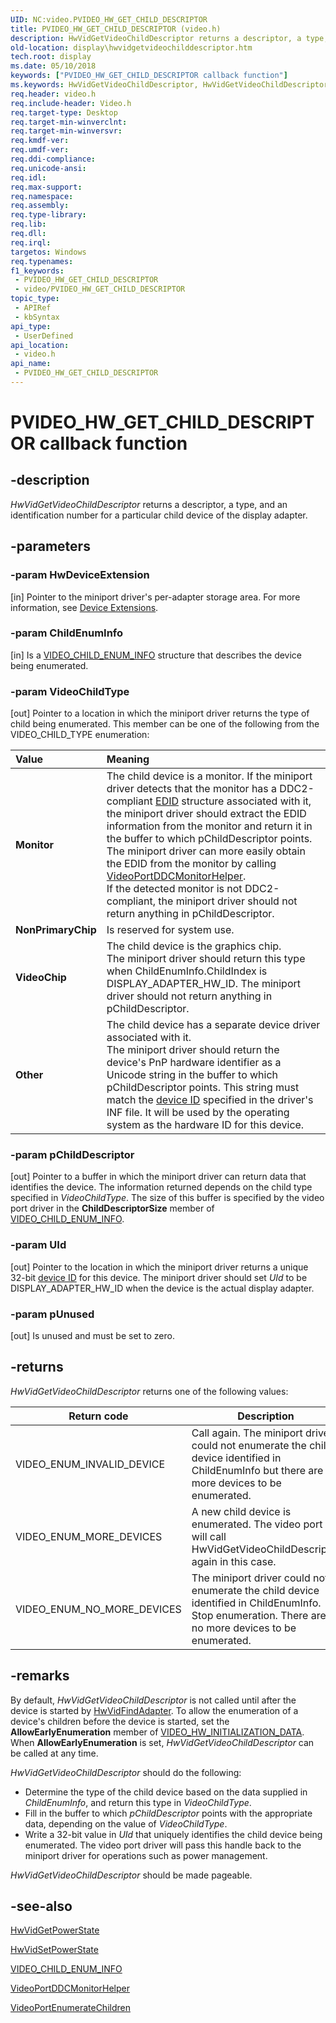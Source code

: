 ```yaml
---
UID: NC:video.PVIDEO_HW_GET_CHILD_DESCRIPTOR
title: PVIDEO_HW_GET_CHILD_DESCRIPTOR (video.h)
description: HwVidGetVideoChildDescriptor returns a descriptor, a type, and an identification number for a particular child device of the display adapter.
old-location: display\hwvidgetvideochilddescriptor.htm
tech.root: display
ms.date: 05/10/2018
keywords: ["PVIDEO_HW_GET_CHILD_DESCRIPTOR callback function"]
ms.keywords: HwVidGetVideoChildDescriptor, HwVidGetVideoChildDescriptor callback function [Display Devices], PVIDEO_HW_GET_CHILD_DESCRIPTOR, PVIDEO_HW_GET_CHILD_DESCRIPTOR callback, VideoMiniport_Functions_15898023-8b0d-4cda-8970-4aeb0a7fc444.xml, display.hwvidgetvideochilddescriptor, video/HwVidGetVideoChildDescriptor
req.header: video.h
req.include-header: Video.h
req.target-type: Desktop
req.target-min-winverclnt: 
req.target-min-winversvr: 
req.kmdf-ver: 
req.umdf-ver: 
req.ddi-compliance: 
req.unicode-ansi: 
req.idl: 
req.max-support: 
req.namespace: 
req.assembly: 
req.type-library: 
req.lib: 
req.dll: 
req.irql: 
targetos: Windows
req.typenames: 
f1_keywords:
 - PVIDEO_HW_GET_CHILD_DESCRIPTOR
 - video/PVIDEO_HW_GET_CHILD_DESCRIPTOR
topic_type:
 - APIRef
 - kbSyntax
api_type:
 - UserDefined
api_location:
 - video.h
api_name:
 - PVIDEO_HW_GET_CHILD_DESCRIPTOR
---
```


# PVIDEO_HW_GET_CHILD_DESCRIPTOR callback function


## -description

<i>HwVidGetVideoChildDescriptor</i> returns a descriptor, a type, and an identification number for a particular child device of the display adapter.

## -parameters

### -param HwDeviceExtension 

[in]
Pointer to the miniport driver's per-adapter storage area. For more information, see <a href="/windows-hardware/drivers/kernel/device-extensions">Device Extensions</a>.

### -param ChildEnumInfo 

[in]
Is a <a href="/windows-hardware/drivers/ddi/video/ns-video-_video_child_enum_info">VIDEO_CHILD_ENUM_INFO</a> structure that describes the device being enumerated.

### -param VideoChildType 

[out]
Pointer to a location in which the miniport driver returns the type of child being enumerated. This member can be one of the following from the VIDEO_CHILD_TYPE enumeration:

| **Value** | **Meaning** |
|:--|:--|
| **Monitor** | The child device is a monitor. If the miniport driver detects that the monitor has a DDC2-compliant [EDID](/windows-hardware/drivers/)  structure associated with it, the miniport driver should extract the EDID information from the monitor and return it in the buffer to which pChildDescriptor points. The miniport driver can more easily obtain the EDID from the monitor by calling [VideoPortDDCMonitorHelper](./nf-video-videoportddcmonitorhelper.md). <br/>If the detected monitor is not DDC2-compliant, the miniport driver should not return anything in pChildDescriptor. |
| **NonPrimaryChip** | Is reserved for system use. |
| **VideoChip** | The child device is the graphics chip.<br/>The miniport driver should return this type when ChildEnumInfo.ChildIndex is DISPLAY_ADAPTER_HW_ID. The miniport driver should not return anything in pChildDescriptor. | 
| **Other** | The child device has a separate device driver associated with it.<br/>The miniport driver should return the device's PnP hardware identifier as a Unicode string in the buffer to which pChildDescriptor points. This string must match the [device ID](/windows-hardware/drivers/)  specified in the driver's INF file. It will be used by the operating system as the hardware ID for this device. |

### -param pChildDescriptor 

[out]
Pointer to a buffer in which the miniport driver can return data that identifies the device. The information returned depends on the child type specified in <i>VideoChildType</i>. The size of this buffer is specified by the video port driver in the <b>ChildDescriptorSize</b> member of <a href="/windows-hardware/drivers/ddi/video/ns-video-_video_child_enum_info">VIDEO_CHILD_ENUM_INFO</a>.

### -param UId 

[out]
Pointer to the location in which the miniport driver returns a unique 32-bit <a href="/windows-hardware/drivers/">device ID</a> for this device. The miniport driver should set <i>UId</i> to be DISPLAY_ADAPTER_HW_ID when the device is the actual display adapter.

### -param pUnused 

[out]
Is unused and must be set to zero.

## -returns

<i>HwVidGetVideoChildDescriptor</i> returns one of the following values:

|Return code|Description|
|--- |--- |
|VIDEO_ENUM_INVALID_DEVICE|Call again. The miniport driver could not enumerate the child device identified in ChildEnumInfo but there are more devices to be enumerated.|
|VIDEO_ENUM_MORE_DEVICES|A new child device is enumerated. The video port will call HwVidGetVideoChildDescriptor again in this case.|
|VIDEO_ENUM_NO_MORE_DEVICES|The miniport driver could not enumerate the child device identified in ChildEnumInfo. Stop enumeration. There are no more devices to be enumerated.|

## -remarks

By default, <i>HwVidGetVideoChildDescriptor</i> is not called until after the device is started by <a href="/windows-hardware/drivers/ddi/video/nc-video-pvideo_hw_find_adapter">HwVidFindAdapter</a>. To allow the enumeration of a device's children before the device is started, set the <b>AllowEarlyEnumeration</b> member of <a href="/windows-hardware/drivers/ddi/video/ns-video-_video_hw_initialization_data">VIDEO_HW_INITIALIZATION_DATA</a>. When <b>AllowEarlyEnumeration</b> is set, <i>HwVidGetVideoChildDescriptor</i> can be called at any time.

<i>HwVidGetVideoChildDescriptor</i> should do the following:

<ul>
<li>
Determine the type of the child device based on the data supplied in <i>ChildEnumInfo</i>, and return this type in <i>VideoChildType</i>.

</li>
<li>
Fill in the buffer to which <i>pChildDescriptor</i> points with the appropriate data, depending on the value of <i>VideoChildType</i>.

</li>
<li>
Write a 32-bit value in <i>UId</i> that uniquely identifies the child device being enumerated. The video port driver will pass this handle back to the miniport driver for operations such as power management.

</li>
</ul>
<i>HwVidGetVideoChildDescriptor</i> should be made pageable.

## -see-also

<a href="/windows-hardware/drivers/ddi/video/nc-video-pvideo_hw_power_get">HwVidGetPowerState</a>



<a href="/windows-hardware/drivers/ddi/video/nc-video-pvideo_hw_power_set">HwVidSetPowerState</a>



<a href="/windows-hardware/drivers/ddi/video/ns-video-_video_child_enum_info">VIDEO_CHILD_ENUM_INFO</a>



<a href="/windows-hardware/drivers/ddi/video/nf-video-videoportddcmonitorhelper">VideoPortDDCMonitorHelper</a>



<a href="/windows-hardware/drivers/ddi/video/nf-video-videoportenumeratechildren">VideoPortEnumerateChildren</a>

